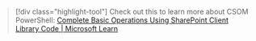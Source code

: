 > [!div class="highlight-tool"] 
> Check out this to learn more about CSOM PowerShell: [Complete Basic Operations Using SharePoint Client Library Code | Microsoft Learn](https://learn.microsoft.com/en-us/sharepoint/dev/sp-add-ins/complete-basic-operations-using-sharepoint-client-library-code)